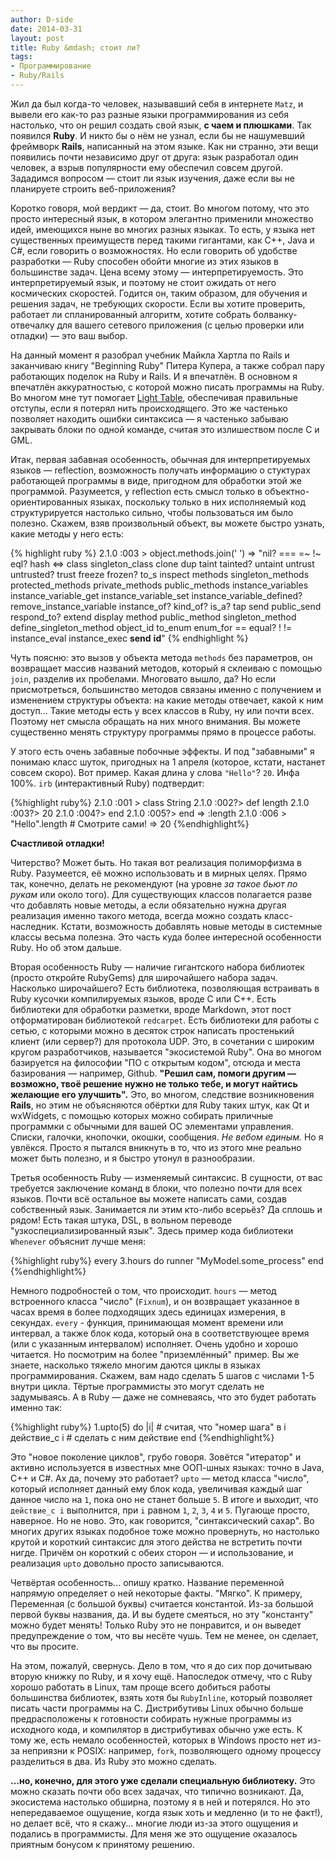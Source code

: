 ```yaml
---
author: D-side
date: 2014-03-31
layout: post
title: Ruby &mdash; стоит ли?
tags:
- Программирование
- Ruby/Rails
---
```

Жил да был когда-то человек, называвший себя в интернете `Matz`, и вывели его как-то раз разные языки программирования из себя настолько, что он решил создать свой язык, __с чаем и плюшками__. Так появился **Ruby**. И никто бы о нём не узнал, если бы не нашумевший фреймворк __Rails__, написанный на этом языке. Как ни странно, эти вещи появились почти независимо друг от друга: язык разработал один человек, а взрыв популярности ему обеспечил совсем другой. Зададимся вопросом &mdash; стоит ли язык изучения, даже если вы не планируете строить веб-приложения?

Коротко говоря, мой вердикт &mdash; да, стоит. Во многом потому, что это просто интересный язык, в котором элегантно применили множество идей, имеющихся ныне во многих разных языках. То есть, у языка нет существенных преимуществ перед такими гигантами, как C++, Java и C#, если говорить о возможностях. Но если говорить об удобстве разработки &mdash; Ruby способен обойти многие из этих языков в большинстве задач. Цена всему этому &mdash; интерпретируемость. Это интерпретируемый язык, и поэтому не стоит ожидать от него космических скоростей. Годится он, таким образом, для обучения и решения задач, не требующих скорости. Если вы хотите проверить, работает ли спланированный алгоритм, хотите собрать болванку-отвечалку для вашего сетевого приложения (с целью проверки или отладки) &mdash; это ваш выбор.

На данный момент я разобрал учебник Майкла Хартла по Rails и заканчиваю книгу "Beginning Ruby" Питера Купера, а также собрал пару работающих поделок на Ruby и Rails. И я впечатлён. В основном я впечатлён аккуратностью, с которой можно писать программы на Ruby. Во многом мне тут помогает [Light Table](http://www.lighttable.com/), обеспечивая правильные отступы, если я потерял нить происходящего. Это же частенько позволяет находить ошибки синтаксиса &mdash; я частенько забываю закрывать блоки по одной команде, считая это излишеством после C и GML.

Итак, первая забавная особенность, обычная для интерпретируемых языков &mdash; reflection, возможность получать информацию о стуктурах работающей программы в виде, пригодном для обработки этой же программой. Разумеется, у reflection есть смысл только в объектно-ориентированных языках, поскольку только в них исполняемый код структурируется настолько сильно, чтобы пользоваться им было полезно. Скажем, взяв произвольный объект, вы можете быстро узнать, какие методы у него есть:

{% highlight ruby %}
2.1.0 :003 > object.methods.join(' ')
 => "nil? === =~ !~ eql? hash <=> class singleton_class clone dup taint tainted? untaint untrust untrusted? trust freeze frozen? to_s inspect methods singleton_methods protected_methods private_methods public_methods instance_variables instance_variable_get instance_variable_set instance_variable_defined? remove_instance_variable instance_of? kind_of? is_a? tap send public_send respond_to? extend display method public_method singleton_method define_singleton_method object_id to_enum enum_for == equal? ! != instance_eval instance_exec __send__ __id__"
{% endhighlight %}

Чуть поясню: это вызов у объекта метода `methods` без параметров, он возвращает массив названий методов, который я склеиваю с помощью `join`, разделив их пробелами. Многовато вышло, да? Но если присмотреться, большинство методов связаны именно с получением и изменением структуры объекта: на какие методы отвечает, какой к ним доступ... Такие методы есть у всех классов в Ruby, ну или почти всех. Поэтому нет смысла обращать на них много внимания. Вы можете существенно менять структуру программы прямо в процессе работы.

У этого есть очень забавные побочные эффекты. И под "забавными" я понимаю класс шуток, пригодных на 1 апреля (которое, кстати, настанет совсем скоро). Вот пример. Какая длина у слова `"Hello"`? `20`. Инфа 100%. `irb` (интерактивный Ruby) подтвердит:

{%highlight ruby%}
2.1.0 :001 > class String
2.1.0 :002?>   def length
2.1.0 :003?>     20
2.1.0 :004?>   end
2.1.0 :005?> end
 => :length 
2.1.0 :006 > "Hello".length # Смотрите сами!
 => 20 
{%endhighlight%}

**Счастливой отладки!**

Читерство? Может быть. Но такая вот реализация полиморфизма в Ruby. Разумеется, её можно использовать и в мирных целях. Прямо так, конечно, делать не рекомендуют (на уровне *за такое бьют по рукам* или около того). Для существующих классов полагается разве что добавлять новые методы, а если обязательно нужна другая реализация именно такого метода, всегда можно создать класс-наследник. Кстати, возможность добавлять новые методы в системные классы весьма полезна. Это часть куда более интересной особенности Ruby. Но об этом дальше.

Вторая особенность Ruby &mdash; наличие гигантского набора библиотек (просто откройте RubyGems) для широчайшего набора задач. Насколько широчайшего? Есть библиотека, позволяющая встраивать в Ruby кусочки компилируемых языков, вроде С или С++. Есть библиотеки для обработки разметки, вроде Markdown, этот пост отформатирован библиотекой `redcarpet`. Есть библиотеки для работы с сетью, с которыми можно в десяток строк написать простенький клиент (или сервер?) для протокола UDP. Это, в сочетании с широким кругом разработчиков, называется "экосистемой Ruby". Она во многом базируется на философии "ПО с открытым кодом", отсюда и места базирования &mdash; например, Github. **"Решил сам, помоги другим &mdash; возможно, твоё решение нужно не только тебе, и могут найтись желающие его улучшить".** Это, во многом, следствие возникновения **Rails**, но этим не объясняются обёртки для Ruby таких штук, как Qt и wxWidgets, с помощью которых можно собирать приличные программки с обычными для вашей ОС элементами управления. Списки, галочки, кнопочки, окошки, сообщения. *Не вебом единым.* Но я увлёкся. Просто я пытался вникнуть в то, что из этого мне реально может быть полезно, и я быстро утонул в разнообразии.

Третья особенность Ruby &mdash; изменяемый синтаксис. В сущности, от вас требуется заключение команд в блоки, что полезно почти для всех языков. Почти всё остальное вы можете написать сами, создав собственный язык. Занимается ли этим кто-либо всерьёз? Да сплошь и рядом! Есть такая штука, DSL, в вольном переводе "узкоспециализированный язык". Здесь пример кода библиотеки `Whenever` объяснит лучше меня:

{%highlight ruby%}
every 3.hours do
  runner "MyModel.some_process"
end
{%endhighlight%}

Немного подробностей о том, что происходит. `hours` &mdash; метод встроенного класса "число" (`Fixnum`), и он возвращает указанное в часах время в более подходящих здесь единицах измерения, в секундах. `every` - функция, принимающая момент времени или интервал, а также блок кода, который она в соответствующее время (или с указанным интервалом) исполняет. Очень удобно и хорошо читается. Но посмотрим на более "приземлённый" пример. Вы же знаете, насколько тяжело многим даются циклы в языках программирования. Скажем, вам надо сделать 5 шагов с числами 1-5 внутри цикла. Тёртые программисты это могут сделать не задумываясь. А в Ruby &mdash; даже не сомневаясь, что это будет работать именно так:

{%highlight ruby%}
1.upto(5) do |i| # считая, что "номер шага" в i
  действие_с i   # сделать с ним действие
end
{%endhighlight%}

Это "новое поколение циклов", грубо говоря. Зовётся "итератор" и активно используется в известных мне ООП-шных языках: точно в Java, C++ и C#. Ах да, почему это работает? `upto` &mdash; метод класса "число", который исполняет данный ему блок кода, увеличивая каждый шаг данное число на `1`, пока оно не станет больше `5`. В итоге и выходит, что `действие_с i` выполнится, при `i` равном `1`, `2`, `3`, `4` и `5`. Пугающе просто, наверное. Но не ново. Это, как говорится, "синтаксический сахар". Во многих других языках подобное тоже можно провернуть, но настолько крутой и короткий синтаксис для этого действа не встретить почти нигде. Причём он короткий с обеих сторон &mdash; и использование, и реализация `upto` довольно просто записываются.

Четвёртая особенность... опишу кратко. Название переменной напрямую определяет о ней некоторые факты. "Мягко". К примеру, Переменная (с большой буквы) считается константой. Из-за большой первой буквы названия, да. И вы будете смеяться, но эту "константу" можно будет менять! Только Ruby это не понравится, и он выведет предупреждение о том, что вы несёте чушь. Тем не менее, он сделает, что вы просите.

На этом, пожалуй, свернусь. Дело в том, что я до сих пор дочитываю вторую книжку по Ruby, и я хочу ещё. Напоследок отмечу, что с Ruby хорошо работать в Linux, там проще всего добиться работы большинства библиотек, взять хотя бы `RubyInline`, который позволяет писать части программы на C. Дистрибутивы Linux обычно больше предрасположены к готовности собирать нужные программы из исходного кода, и компилятор в дистрибутивах обычно уже есть. К тому же, есть немало особенностей, которых в Windows просто нет из-за неприязни к POSIX: например, `fork`, позволяющего одному процессу разделиться в два. Из Ruby это можно сделать.

**...но, конечно, для этого уже сделали специальную библиотеку.** Это можно сказать почти обо всех задачах, что типично возникают. Да, экосистема настолько обширна, поэтому я в ней и потерялся. Но это непередаваемое ощущение, когда язык хоть и медленно (и то не факт!), но делает всё, что я скажу... многие люди из-за этого ощущения и подались в программисты. Для меня же это ощущение оказалось приятным бонусом к принятому решению.
